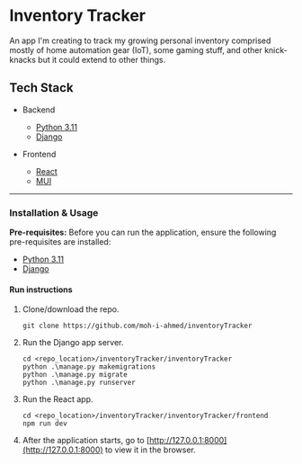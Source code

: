 # Inventory Tracker

An app I'm creating to track my growing personal inventory comprised mostly of home automation gear (IoT), some gaming stuff, and other knick-knacks but it could extend to other things.

## Tech Stack

- Backend
  - [Python 3.11](https://www.python.org/)
  - [Django](https://www.djangoproject.com/)

- Frontend
  - [React](https://react.dev/)
  - [MUI](https://mui.com/)

---

### Installation & Usage

**Pre-requisites:** Before you can run the application, ensure the following pre-requisites are installed:

- [Python 3.11](https://www.python.org/)
- [Django](https://www.djangoproject.com)

#### Run instructions

1. Clone/download the repo.

    ```
    git clone https://github.com/moh-i-ahmed/inventoryTracker
    ```

2. Run the Django app server.

    ```
    cd <repo_location>/inventoryTracker/inventoryTracker
    python .\manage.py makemigrations
    python .\manage.py migrate
    python .\manage.py runserver
    ```

3. Run the React app.

    ```
    cd <repo_location>/inventoryTracker/inventoryTracker/frontend
    npm run dev
    ```

4. After the application starts, go to [http://127.0.0.1:8000](http://127.0.0.1:8000) to view it in the browser.
